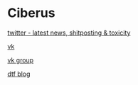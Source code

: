 # Ciberus

[twitter - latest news, shitposting & toxicity](https://twitter.com/CiberusDev)

[vk](https://vk.com/ciberus)

[vk group](https://vk.com/cibdev)

[dtf blog](https://dtf.ru/u/58042-ciberus)

